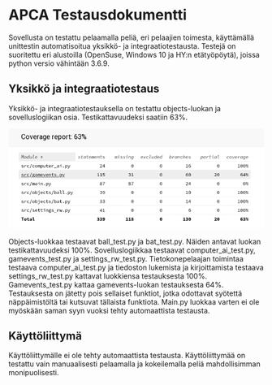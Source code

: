  
# APCA Testausdokumentti

Sovellusta on testattu pelaamalla peliä, eri pelaajien toimesta, käyttämällä unittestin automatisoitua yksikkö- ja integraatiotestausta. Testejä on suoritettu eri alustoilla (OpenSuse, Windows 10 ja HY:n etätyöpöytä), joissa python versio vähintään 3.6.9.

## Yksikkö ja integraatiotestaus

Yksikkö- ja integraatiotestauksella on testattu objects-luokan ja sovelluslogiikan osia. Testikattavuudeksi saatiin 63%.

![coverage](./kuvat/coverage.png)

Objects-luokkaa testaavat ball_test.py ja bat_test.py. Näiden antavat luokan testikattavuudeksi 100%. Sovelluslogiikkaa testaavat computer_ai_test.py, gamevents_test.py ja settings_rw_test.py. Tietokonepelaajan toimintaa testaava computer_ai_test.py ja tiedoston lukemista ja kirjoittamista testaava settings_rw_test.py kattavat luokkiensa testauksesta 100%. Gamevents_test.py kattaa gamevents-luokan testauksesta 64%. Testauksesta on jätetty pois sellaiset funktiot, jotka odottavat syötettä näppäimistöltä tai kutsuvat tällaista funktiota. Main.py luokkaa varten ei ole myöskään saman syyn vuoksi tehty automaattista testausta.

## Käyttöliittymä

Käyttöliittymälle ei ole tehty automaattista testausta. Käyttöliittymää on testattu vain manuaalisesti pelaamalla ja kokeilemalla peliä mahdollisimman monipuolisesti.

